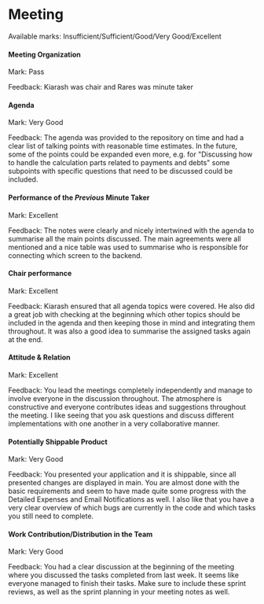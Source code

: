 # Meeting

Available marks: Insufficient/Sufficient/Good/Very Good/Excellent


#### Meeting Organization

Mark: Pass

Feedback: Kiarash was chair and Rares was minute taker


#### Agenda 

Mark: Very Good

Feedback: The agenda was provided to the repository on time and had a clear list of talking points with reasonable time estimates. In the future, some of the points could be expanded even more, e.g. for "Discussing how to handle the calculation parts related to payments and debts" some subpoints with specific questions that need to be discussed could be included. 


#### Performance of the *Previous* Minute Taker

Mark: Excellent

Feedback: The notes were clearly and nicely intertwined with the agenda to summarise all the main points discussed. The main agreements were all mentioned and a nice table was used to summarise who is responsible for connecting which screen to the backend. 


#### Chair performance

Mark: Excellent

Feedback: Kiarash ensured that all agenda topics were covered. He also did a great job with checking at the beginning which other topics should be included in the agenda and then keeping those in mind and integrating them throughout. It was also a good idea to summarise the assigned tasks again at the end.


#### Attitude & Relation

Mark: Excellent

Feedback: You lead the meetings completely independently and manage to involve everyone in the discussion throughout. The atmosphere is constructive and everyone contributes ideas and suggestions throughout the meeting. I like seeing that you ask questions and discuss different implementations with one another in a very collaborative manner. 


#### Potentially Shippable Product

Mark: Very Good

Feedback: You presented your application and it is shippable, since all presented changes are displayed in main. You are almost done with the basic requirements and seem to have made quite some progress with the Detailed Expenses and Email Notifications as well. I also like that you have a very clear overview of which bugs are currently in the code and which tasks you still need to complete. 


#### Work Contribution/Distribution in the Team

Mark: Very Good

Feedback: You had a clear discussion at the beginning of the meeting where you discussed the tasks completed from last week. It seems like everyone managed to finish their tasks. Make sure to include these sprint reviews, as well as the sprint planning in your meeting notes as well.


